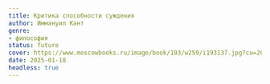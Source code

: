 ```yaml
---
title: Критика способности суждения
author: Иммануил Кант
genre:
- философия
status: future
cover: https://www.moscowbooks.ru/image/book/193/w259/i193137.jpg?cu=20180101000000
date: 2025-01-18
headless: true
---
```


